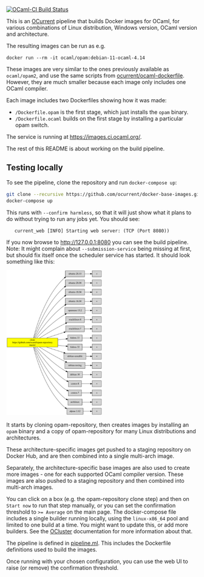 [![OCaml-CI Build Status][ocaml-ci-shield]][ocaml-ci]

This is an [OCurrent][] pipeline that builds Docker images for OCaml, for
various combinations of Linux distribution, Windows version, OCaml version
and architecture.

The resulting images can be run as e.g.

```
docker run --rm -it ocaml/opam:debian-11-ocaml-4.14
```

These images are very similar to the ones previously available as `ocaml/opam2`,
and use the same scripts from [ocurrent/ocaml-dockerfile][].
However, they are much smaller because each image only includes one OCaml compiler.

Each image includes two Dockerfiles showing how it was made:

- `/Dockerfile.opam` is the first stage, which just installs the `opam` binary.
- `/Dockerfile.ocaml` builds on the first stage by installing a particular opam switch.

The service is running at <https://images.ci.ocaml.org/>.

The rest of this README is about working on the build pipeline.

## Testing locally

To see the pipeline, clone the repository and run `docker-compose up`:

```bash
git clone --recursive https://github.com/ocurrent/docker-base-images.git
docker-compose up
```

This runs with `--confirm harmless`, so that it will just show what it plans to do without trying to run any jobs yet.
You should see:

```
   current_web [INFO] Starting web server: (TCP (Port 8080))
```

If you now browse to <http://127.0.0.1:8080> you can see the build pipeline.
Note: It might complain about `--submission-service` being missing at first, but should fix itself once the scheduler service has started.
It should look something like this:

<p align='center' style='max-width: 50%'>
  <img src="./doc/pipeline.svg"/>
</p>

It starts by cloning opam-repository,
then creates images by installing an `opam` binary and a copy of opam-repository
for many Linux distributions and architectures.

These architecture-specific images get pushed to a staging repository on Docker Hub,
and are then combined into a single multi-arch image.

Separately, the architecture-specific base images are also used to create more images -
one for each supported OCaml compiler version.
These images are also pushed to a staging repository and then combined into multi-arch images.

You can click on a box (e.g. the opam-repository clone step) and then on `Start now` to run that step manually, or
you can set the confirmation threshold to `>= Average` on the main page.
The docker-compose file includes a single builder running locally, using the `linux-x86_64` pool and limited to one build at a time.
You might want to update this, or add more builders.
See the [OCluster][] documentation for more information about that.

The pipeline is defined in [pipeline.ml][].
This includes the Dockerfile definitions used to build the images.

Once running with your chosen configuration, you can use the web UI to raise (or remove) the confirmation threshold.


[OCurrent]: https://github.com/ocurrent/ocurrent
[pipeline.ml]: https://github.com/ocurrent/docker-base-images/blob/master/src/pipeline.ml
[conf.ml]: https://github.com/ocurrent/docker-base-images/blob/master/src/conf.ml
[ocurrent/ocaml-dockerfile]: https://github.com/ocurrent/ocaml-dockerfile
[OCluster]: https://github.com/ocurrent/ocluster

[ocaml-ci]: https://ci.ocamllabs.io/github/ocurrent/docker-base-images
[ocaml-ci-shield]: https://img.shields.io/endpoint?url=https%3A%2F%2Fci.ocamllabs.io%2Fbadge%2Focurrent%2Fdocker-base-images%2Fmaster&logo=ocaml
